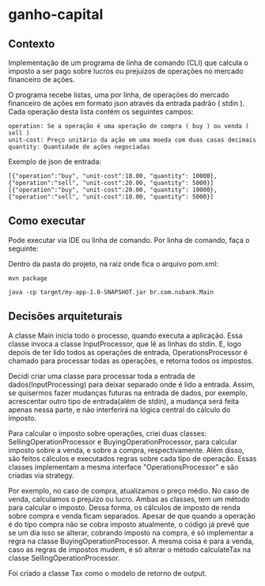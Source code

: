 # ganho-capital

## Contexto
Implementação de um programa de linha de comando (CLI) que calcula o imposto a
ser pago sobre lucros ou prejuízos de operações no mercado financeiro de ações.

O programa recebe listas, uma por linha, de operações do mercado financeiro de ações em formato
json através da entrada padrão ( stdin ). Cada operação desta lista contém os seguintes campos:
```
operation: Se a operação é uma operação de compra ( buy ) ou venda ( sell )
unit-cost: Preço unitário da ação em uma moeda com duas casas decimais
quantity: Quantidade de ações negociadas
```
Exemplo de json de entrada:

```
[{"operation":"buy", "unit-cost":10.00, "quantity": 10000},
{"operation":"sell", "unit-cost":20.00, "quantity": 5000}]
[{"operation":"buy", "unit-cost":20.00, "quantity": 10000},
{"operation":"sell", "unit-cost":10.00, "quantity": 5000}]
```

## Como executar

Pode executar via IDE ou linha de comando. 
Por linha de comando, faça o seguinte:

Dentro da pasta do projeto, na raiz onde fica o arquivo pom.xml:

```
mvn package

java -cp target/my-app-1.0-SNAPSHOT.jar br.com.nubank.Main
```

## Decisões arquiteturais

A classe Main inicia todo o processo, quando executa a aplicação. Essa classe invoca a classe InputProcessor, 
que lê as linhas do stdin. E, logo depois de ter lido todos as operações de entrada, OperationsProcessor é chamado para 
processar todas as operações, e retorna todos os impostos.

Decidi criar uma classe para processar toda a entrada de dados(InputProcessing) para deixar separado onde é lido a entrada.
Assim, se quisermos fazer mudanças futuras na entrada de dados, por exemplo, acrescentar outro tipo de entrada(além de stdin), 
a mudança será feita apenas nessa parte, e não interferirá na lógica central do cálculo do imposto.

Para calcular o imposto sobre operações, criei duas classes: SellingOperationProcessor e BuyingOperationProcessor, para 
calcular imposto sobre a venda, e sobre a compra, respectivamente. Além disso, são feitos cálculos e executados regras
sobre cada tipo de operação. Essas classes implementam a mesma interface "OperationsProcessor" e são criadas via strategy.

Por exemplo, no caso de compra, atualizamos o preço médio. No caso de venda, calculamos o prejuízo ou lucro. Ambas as classes,
tem um método para calcular o imposto. Dessa forma, os cálculos de imposto de renda sobre compra e venda ficam separados.
Apesar de que quando a operação é do tipo compra não se cobra imposto atualmente, o código já prevê que se um dia
isso se alterar, cobrando imposto na compra, é só implementar a regra na classe BuyingOperationProcessor. A mesma coisa é para 
a venda, caso as regras de impostos mudem, é só alterar o método calculateTax na classe SellingOperationProcessor.

Foi criado a classe Tax como o modelo de retorno de output.



